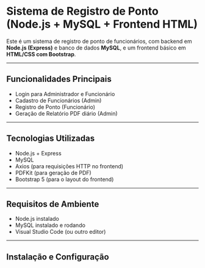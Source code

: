 # Sistema de Registro de Ponto (Node.js + MySQL + Frontend HTML)

Este é um sistema de registro de ponto de funcionários, com backend em **Node.js (Express)** e banco de dados **MySQL**, e um frontend básico em **HTML/CSS com Bootstrap**.

---

## Funcionalidades Principais

- Login para Administrador e Funcionário
- Cadastro de Funcionários (Admin)
- Registro de Ponto (Funcionário)
- Geração de Relatório PDF diário (Admin)

---

## Tecnologias Utilizadas

- Node.js + Express
- MySQL
- Axios (para requisições HTTP no frontend)
- PDFKit (para geração de PDF)
- Bootstrap 5 (para o layout do frontend)

---

##  Requisitos de Ambiente

- Node.js instalado
- MySQL instalado e rodando
- Visual Studio Code (ou outro editor)

---

##  Instalação e Configuração

### 1. Configurar o Banco de Dados (MySQL)

- Crie o banco:

"
CREATE DATABASE registro_ponto;
USE registro_ponto;
Crie as tabelas:

sql
Copiar
CREATE TABLE usuarios (
  id INT AUTO_INCREMENT PRIMARY KEY,
  matricula VARCHAR(50) UNIQUE NOT NULL,
  nome VARCHAR(100) NOT NULL,
  senha_hash VARCHAR(100) NOT NULL,
  perfil VARCHAR(20) NOT NULL
);

CREATE TABLE registros (
  id INT AUTO_INCREMENT PRIMARY KEY,
  usuario_id INT,
  data DATE NOT NULL,
  entrada_manha VARCHAR(5),
  saida_manha VARCHAR(5),
  entrada_tarde VARCHAR(5),
  saida_tarde VARCHAR(5),
  FOREIGN KEY (usuario_id) REFERENCES usuarios(id)
);
Inserir um usuário Admin inicial (senha: admin123):


INSERT INTO usuarios (matricula, nome, senha_hash, perfil)
VALUES (
  'admin123',
  'Administrador',
  '$2a$10$qQ0P5MGayAFflLVmc6k1yOS9IQW3uN6c9HcphBQ6lfZqMyL2sCj/2',
  'admin'
);
"

2. Configurar o Backend (Node.js)
Acesse a pasta /backend no terminal.

Instale as dependências:


npm install express cors mysql2 bcryptjs jsonwebtoken pdfkit
Edite o arquivo /backend/db.js e configure os dados do seu MySQL:


const pool = mysql.createPool({
  host: 'localhost',
  user: 'root',
  password: 'SUA_SENHA',
  database: 'registro_ponto',
  port: 3306
});

Inicie o backend:


node index.js
O backend estará rodando em:
http://localhost:3001

3. Executar o Frontend (HTML)
Acesse a pasta /frontend.

Abra o arquivo index.html no navegador.

Se quiser, use a extensão Live Server no Visual Studio Code para facilitar.

Fluxo Básico de Uso
Faça login com o usuário admin:

Matrícula: admin123
Senha: admin123
Cadastre novos funcionários.

Faça login com um funcionário.

Realize registros de ponto.

Como admin, baixe o Relatório PDF diário.

Observações
O backend utiliza JWT para autenticação.

As senhas são armazenadas com hash usando bcrypt.


